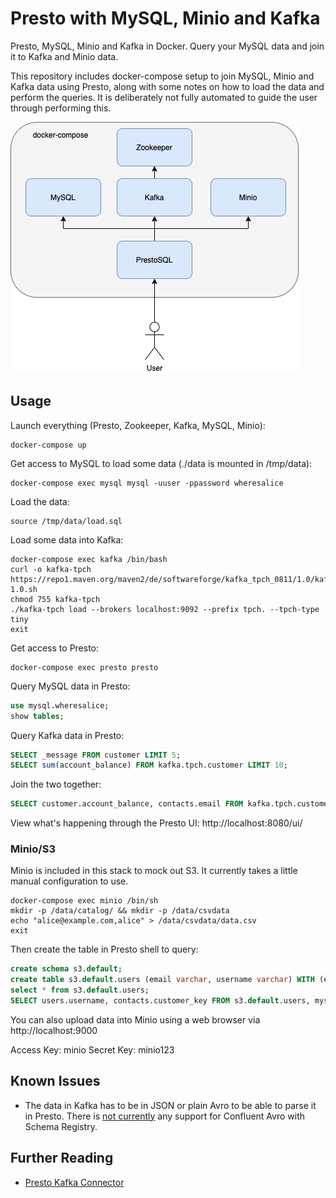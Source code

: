 # Presto with MySQL, Minio and Kafka

Presto, MySQL, Minio and Kafka in Docker.  Query your MySQL data and join it to Kafka and Minio data.

This repository includes docker-compose setup to join MySQL, Minio and Kafka data using Presto, along with some notes on how to load the data and perform the queries.  It is deliberately not fully automated to guide the user through performing this.

![img/Presto.png](img/Presto.png)

## Usage

Launch everything (Presto, Zookeeper, Kafka, MySQL, Minio):

```shell script
docker-compose up
```

Get access to MySQL to load some data (./data is mounted in /tmp/data):

```shell script
docker-compose exec mysql mysql -uuser -ppassword wheresalice
```

Load the data:

```mysql
source /tmp/data/load.sql
```

Load some data into Kafka:

```shell script
docker-compose exec kafka /bin/bash
curl -o kafka-tpch https://repo1.maven.org/maven2/de/softwareforge/kafka_tpch_0811/1.0/kafka_tpch_0811-1.0.sh
chmod 755 kafka-tpch
./kafka-tpch load --brokers localhost:9092 --prefix tpch. --tpch-type tiny
exit
```

Get access to Presto:

```shell script
docker-compose exec presto presto
```

Query MySQL data in Presto:

```sql
use mysql.wheresalice;
show tables;
```

Query Kafka data in Presto:

```sql
SELECT _message FROM customer LIMIT 5;
SELECT sum(account_balance) FROM kafka.tpch.customer LIMIT 10;
```

Join the two together:

```sql
SELECT customer.account_balance, contacts.email FROM kafka.tpch.customer, mysql.wheresalice.contacts contacts WHERE customer.customer_key = contacts.customer_key;
```

View what's happening through the Presto UI: http://localhost:8080/ui/

### Minio/S3

Minio is included in this stack to mock out S3.  It currently takes a little manual configuration to use.

```shell script
docker-compose exec minio /bin/sh
mkdir -p /data/catalog/ && mkdir -p /data/csvdata
echo "alice@example.com,alice" > /data/csvdata/data.csv
exit
```

Then create the table in Presto shell to query:

```sql
create schema s3.default;
create table s3.default.users (email varchar, username varchar) WITH (external_location='s3a://csvdata/',format = 'csv');
select * from s3.default.users;
SELECT users.username, contacts.customer_key FROM s3.default.users, mysql.wheresalice.contacts WHERE users.email = contacts.email;
```

You can also upload data into Minio using a web browser via http://localhost:9000

Access Key: minio
Secret Key: minio123

## Known Issues

* The data in Kafka has to be in JSON or plain Avro to be able to parse it in Presto.  There is [not currently](https://github.com/prestosql/presto/issues/2105) any support for Confluent Avro with Schema Registry.

## Further Reading

* [Presto Kafka Connector](https://prestosql.io/docs/current/connector/kafka.html)
